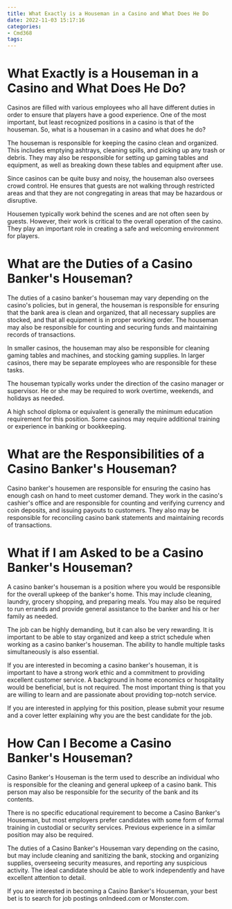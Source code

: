 ```yaml
---
title: What Exactly is a Houseman in a Casino and What Does He Do 
date: 2022-11-03 15:17:16
categories:
- Cmd368
tags:
---
```



#  What Exactly is a Houseman in a Casino and What Does He Do? 

Casinos are filled with various employees who all have different duties in order to ensure that players have a good experience. One of the most important, but least recognized positions in a casino is that of the houseman. So, what is a houseman in a casino and what does he do?

The houseman is responsible for keeping the casino clean and organized. This includes emptying ashtrays, cleaning spills, and picking up any trash or debris. They may also be responsible for setting up gaming tables and equipment, as well as breaking down these tables and equipment after use.

Since casinos can be quite busy and noisy, the houseman also oversees crowd control. He ensures that guests are not walking through restricted areas and that they are not congregating in areas that may be hazardous or disruptive.

Housemen typically work behind the scenes and are not often seen by guests. However, their work is critical to the overall operation of the casino. They play an important role in creating a safe and welcoming environment for players.

#  What are the Duties of a Casino Banker's Houseman? 

The duties of a casino banker's houseman may vary depending on the casino's policies, but in general, the houseman is responsible for ensuring that the bank area is clean and organized, that all necessary supplies are stocked, and that all equipment is in proper working order. The houseman may also be responsible for counting and securing funds and maintaining records of transactions.

In smaller casinos, the houseman may also be responsible for cleaning gaming tables and machines, and stocking gaming supplies. In larger casinos, there may be separate employees who are responsible for these tasks.

The houseman typically works under the direction of the casino manager or supervisor. He or she may be required to work overtime, weekends, and holidays as needed.

A high school diploma or equivalent is generally the minimum education requirement for this position. Some casinos may require additional training or experience in banking or bookkeeping.

#  What are the Responsibilities of a Casino Banker's Houseman? 

Casino banker's housemen are responsible for ensuring the casino has enough cash on hand to meet customer demand. They work in the casino's cashier's office and are responsible for counting and verifying currency and coin deposits, and issuing payouts to customers. They also may be responsible for reconciling casino bank statements and maintaining records of transactions.

#  What if I am Asked to be a Casino Banker's Houseman? 

A casino banker's houseman is a position where you would be responsible for the overall upkeep of the banker's home. This may include cleaning, laundry, grocery shopping, and preparing meals. You may also be required to run errands and provide general assistance to the banker and his or her family as needed.

The job can be highly demanding, but it can also be very rewarding. It is important to be able to stay organized and keep a strict schedule when working as a casino banker's houseman. The ability to handle multiple tasks simultaneously is also essential.

If you are interested in becoming a casino banker's houseman, it is important to have a strong work ethic and a commitment to providing excellent customer service. A background in home economics or hospitality would be beneficial, but is not required. The most important thing is that you are willing to learn and are passionate about providing top-notch service.

If you are interested in applying for this position, please submit your resume and a cover letter explaining why you are the best candidate for the job.

#  How Can I Become a Casino Banker's Houseman?

Casino Banker's Houseman is the term used to describe an individual who is responsible for the cleaning and general upkeep of a casino bank. This person may also be responsible for the security of the bank and its contents.

There is no specific educational requirement to become a Casino Banker's Houseman, but most employers prefer candidates with some form of formal training in custodial or security services. Previous experience in a similar position may also be required.

The duties of a Casino Banker's Houseman vary depending on the casino, but may include cleaning and sanitizing the bank, stocking and organizing supplies, overseeing security measures, and reporting any suspicious activity. The ideal candidate should be able to work independently and have excellent attention to detail.

If you are interested in becoming a Casino Banker's Houseman, your best bet is to search for job postings onIndeed.com or Monster.com.